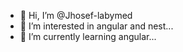 - 👋 Hi, I’m @Jhosef-labymed
- 👀 I’m interested in angular and nest...
- 🌱 I’m currently learning angular...

<!---
Jhosef-labymed/Jhosef-labymed is a ✨ special ✨ repository because its `README.md` (this file) appears on your GitHub profile.
You can click the Preview link to take a look at your changes.
--->
